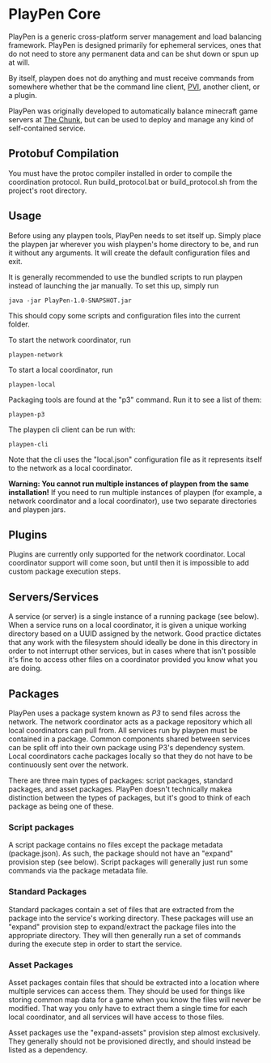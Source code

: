 # PlayPen Core

PlayPen is a generic cross-platform server management and load balancing framework. PlayPen is designed primarily for
ephemeral services, ones that do not need to store any permanent data and can be shut down or spun up at will.

By itself, playpen does not do anything and must receive commands from somewhere whether that be the command line
client, [PVI](https://github.com/PlayPen/PVI), another client, or a plugin.

PlayPen was originally developed to automatically balance minecraft game servers at [The Chunk](https://thechunk.net),
but can be used to deploy and manage any kind of self-contained service.

## Protobuf Compilation

You must have the protoc compiler installed in order to compile the coordination
protocol. Run build_protocol.bat or build_protocol.sh from the project's root
directory.

## Usage

Before using any playpen tools, PlayPen needs to set itself up. Simply place the
playpen jar wherever you wish playpen's home directory to be, and run it without
any arguments. It will create the default configuration files and exit.

It is generally recommended to use the bundled scripts to run playpen instead of
launching the jar manually. To set this up, simply run

    java -jar PlayPen-1.0-SNAPSHOT.jar
    
This should copy some scripts and configuration files into the current folder.

To start the network coordinator, run

    playpen-network

To start a local coordinator, run

    playpen-local

Packaging tools are found at the "p3" command. Run it to see a list of them:

    playpen-p3
    
The playpen cli client can be run with:

    playpen-cli

Note that the cli uses the "local.json" configuration file as it represents itself to the
network as a local coordinator.

**Warning: You cannot run multiple instances of playpen from the same installation!** If you need to run multiple
instances of playpen (for example, a network coordinator and a local coordinator), use two separate directories and
playpen jars.

## Plugins

Plugins are currently only supported for the network coordinator. Local coordinator support will come soon, but until
then it is impossible to add custom package execution steps.

## Servers/Services

A service (or server) is a single instance of a running package (see below). When a service runs on a local coordinator,
it is given a unique working directory based on a UUID assigned by the network. Good practice dictates that any work
with the filesystem should ideally be done in this directory in order to not interrupt other services, but in cases
where that isn't possible it's fine to access other files on a coordinator provided you know what you are doing.

## Packages

PlayPen uses a package system known as _P3_ to send files across the network. The network coordinator acts as a package
repository which all local coordinators can pull from. All services run by playpen must be contained in a package.
Common components shared between services can be split off into their own package using P3's dependency system. Local
coordinators cache packages locally so that they do not have to be continuously sent over the network.

There are three main types of packages: script packages, standard packages, and asset packages. PlayPen doesn't
technically makea distinction between the types of packages, but it's good to think of each package as being one of
these.

### Script packages

A script package contains no files except the package metadata (package.json). As such, the package should not have an
"expand" provision step (see below). Script packages will generally just run some commands via the package metadata
file.

### Standard Packages

Standard packages contain a set of files that are extracted from the package into the service's working directory. These
packages will use an "expand" provision step to expand/extract the package files into the appropriate directory. They
will then generally run a set of commands during the execute step in order to start the service.

### Asset Packages

Asset packages contain files that should be extracted into a location where multiple services can access them. They
should be used for things like storing common map data for a game when you know the files will never be modified. That
way you only have to extract them a single time for each local coordinator, and all services will have access to those
files.

Asset packages use the "expand-assets" provision step almost exclusively. They generally should not be provisioned
directly, and should instead be listed as a dependency.
